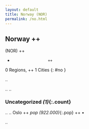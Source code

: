 ```yaml
---
layout: default
title: Norway (NOR)
permalink: /no.html
---
```



## Norway   ++
(NOR)  ++
-                     ++
0 Regions, ++
1 Cities
{: #no }

.. 




.. 
.. 


### Uncategorized _(1)_{:.count}


..
..
Oslo  ++
 _pop (922.000)_{:.pop} ++
•




.. 
 
